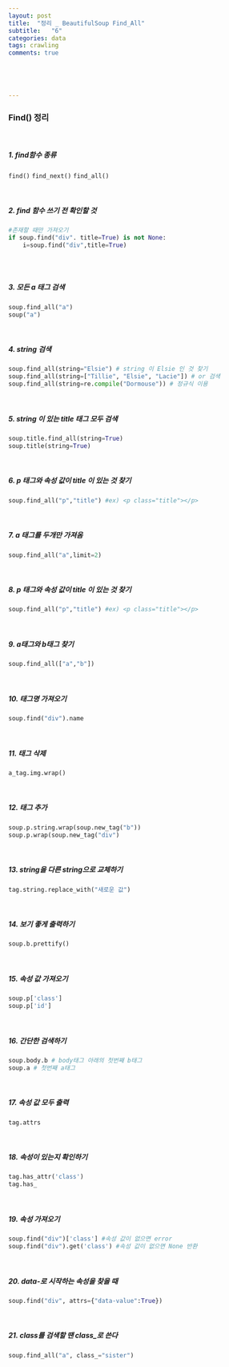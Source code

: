 ```yaml
---
layout: post
title:  "정리 _ BeautifulSoup Find_All"
subtitle:   "6"
categories: data
tags: crawling
comments: true





---
```




### Find() 정리



<br/>

##### 1. find함수 종류

`find()` `find_next()` `find_all()` 

<br/>

##### 2. find 함수 쓰기 전 확인할 것 

```python
#존재할 때만 가져오기
if soup.find("div". title=True) is not None:
    i=soup.find("div",title=True)
    
```

<br/>

##### 3. 모든 a 태그 검색

```python
soup.find_all("a")
soup("a")
```

<br/>

##### 4. string 검색

```python
soup.find_all(string="Elsie") # string 이 Elsie 인 것 찾기
soup.find_all(string=["Tillie", "Elsie", "Lacie"]) # or 검색
soup.find_all(string=re.compile("Dormouse")) # 정규식 이용
```

<br/>

##### 5. string 이 있는 title 태그 모두 검색

```python
soup.title.find_all(string=True)
soup.title(string=True)
```

<br/>

##### 6. p 태그와 속성 값이 title 이 있는 것 찾기

```python
soup.find_all("p","title") #ex) <p class="title"></p>
```

<br/>

##### 7. a 태그를 두개만 가져옴

```python
soup.find_all("a",limit=2)
```

<br/>

##### 8. p 태그와 속성 값이 title 이 있는 것 찾기

```python
soup.find_all("p","title") #ex) <p class="title"></p>
```

<br/>

##### 9. a태그와 b태그 찾기

```python
soup.find_all(["a","b"])

```

<br/>

##### 10. 태그명 가져오기

```python
soup.find("div").name
```

<br/>

##### 11. 태그 삭제

```python
a_tag.img.wrap()
```

<br/>

##### 12. 태그 추가

```python
soup.p.string.wrap(soup.new_tag("b"))
soup.p.wrap(soup.new_tag("div")
```

<br/>

##### 13. string을 다른 string으로 교체하기

```python
tag.string.replace_with("새로운 값")
```

<br/>

##### 14. 보기 좋게 출력하기

```python
soup.b.prettify()
```

<br/>

##### 15. 속성 값 가져오기

```python
soup.p['class']
soup.p['id']
```

<br/>

##### 16. 간단한 검색하기

```python
soup.body.b # body태그 아래의 첫번째 b태그
soup.a # 첫번째 a태그
```

<br/>

##### 17. 속성 값 모두 출력

```python
tag.attrs
```

<br/>

##### 18. 속성이 있는지 확인하기

```python
tag.has_attr('class')
tag.has_
```

<br/>

##### 19. 속성 가져오기

```python
soup.find("div")['class'] #속성 값이 없으면 error
soup.find("div").get('class') #속성 값이 없으면 None 반환
```

<br/>

##### 20.  data-로 시작하는 속성을 찾을 때

```python
soup.find("div", attrs={"data-value":True})
```

<br/>

##### 21. class를 검색할 땐 class_로 쓴다

```python
soup.find_all("a", class_="sister")
```

